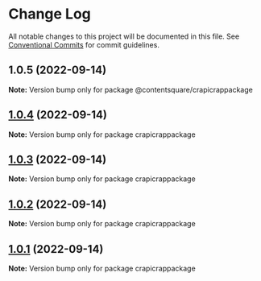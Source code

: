 # Change Log

All notable changes to this project will be documented in this file.
See [Conventional Commits](https://conventionalcommits.org) for commit guidelines.

## 1.0.5 (2022-09-14)

**Note:** Version bump only for package @contentsquare/crapicrappackage

## [1.0.4](https://cs-github.com/qchouleur-cs/lerna-publish-test/compare/crapicrappackage@1.0.3...crapicrappackage@1.0.4) (2022-09-14)

**Note:** Version bump only for package crapicrappackage

## [1.0.3](https://cs-github.com/qchouleur-cs/lerna-publish-test/compare/crapicrappackage@1.0.2...crapicrappackage@1.0.3) (2022-09-14)

**Note:** Version bump only for package crapicrappackage

## [1.0.2](https://cs-github.com/qchouleur-cs/lerna-publish-test/compare/crapicrappackage@1.0.0...crapicrappackage@1.0.2) (2022-09-14)

**Note:** Version bump only for package crapicrappackage

## [1.0.1](https://cs-github.com/qchouleur-cs/lerna-publish-test/compare/crapicrappackage@1.0.0...crapicrappackage@1.0.1) (2022-09-14)

**Note:** Version bump only for package crapicrappackage
